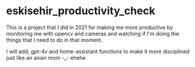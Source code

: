 # eskisehir_productivity_check
This is a project that I did in 2021 for making me more productive by monitoring me with opencv and cameras and watching if I'm doing the things that I need to do in that moment.

I will add, gpt-4v and home-assistant functions to make it more disciplined just like an asian mom -_- ehehe

